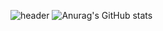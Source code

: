 ![header](https://capsule-render.vercel.app/api?type=waving&color=timeGradient&height=200&section=header&text=Hello!🏼&fontSize=50&animation=twinkling)
![Anurag's GitHub stats](https://github-readme-stats.vercel.app/api?username=2yong-k&show_icons=true&theme=radical)
